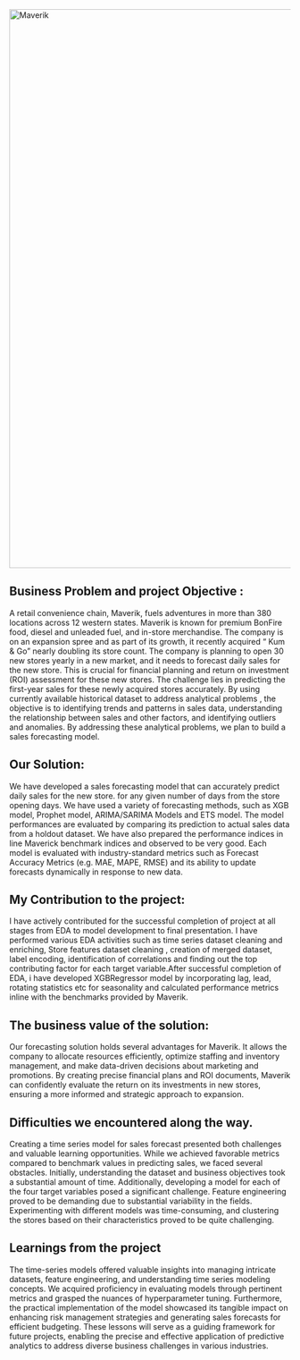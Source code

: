 
<img width="1000" alt="Maverik" src="https://github.com/only2venkat/Maverik_final_Capstone/assets/123605788/f71a3c3c-af84-4b65-a8ed-e8209247cc9e">

## Business Problem and project Objective :
A retail convenience chain, Maverik, fuels adventures in more than 380 locations across 12 western states. Maverik is known for premium BonFire food, diesel and unleaded fuel, and in-store merchandise. The company is on an expansion spree and as part of its growth, it recently acquired “ Kum & Go” nearly doubling its store count.
The company is planning to open 30 new stores yearly in a new market, and it needs to forecast daily sales for the new store. This is crucial for financial planning and return on investment (ROI) assessment for these new stores. 
The challenge lies in predicting the first-year sales for these newly acquired stores accurately. By using currently available historical dataset to address analytical problems , the objective is to identifying trends and patterns in sales data, understanding the relationship between sales and other factors, and identifying outliers and anomalies. By addressing these analytical problems, we plan to build a sales forecasting model.
## Our Solution:
We have developed a sales forecasting model that can accurately predict daily sales for the new store. for any given number of days from the store opening days. We have used a variety of forecasting methods, such as XGB model, Prophet model, ARIMA/SARIMA Models and ETS model. The model performances are evaluated by comparing its prediction to actual sales data from a holdout dataset. We have also prepared the performance indices in line Maverick benchmark indices and observed to be very good. Each model is evaluated with industry-standard metrics such as Forecast Accuracy Metrics (e.g. MAE, MAPE, RMSE) and its ability to update forecasts dynamically in response to new data.
## My Contribution to the project:
I have actively contributed for the successful completion of project at all stages from EDA to model development to final presentation. I have performed various EDA activities such as time series dataset cleaning and enriching, Store features dataset cleaning , creation of  merged dataset, label encoding, identification of correlations and finding out the top contributing factor for each target variable.After successful completion of EDA, i have developed XGBRegressor model by incorporating lag, lead, rotating statistics etc for seasonality and calculated performance metrics inline with the benchmarks provided by Maverik.
## The business value of the solution:
Our forecasting solution holds several advantages for Maverik. It allows the company to allocate resources efficiently, optimize staffing and inventory management, and make data-driven decisions about marketing and promotions. By creating precise financial plans and ROI documents, Maverik can confidently evaluate the return on its investments in new stores, ensuring a more informed and strategic approach to expansion.
## Difficulties we encountered along the way.
Creating a time series model for sales forecast presented both challenges and valuable learning opportunities. While we achieved favorable metrics compared to benchmark values in predicting sales, we faced several obstacles. Initially, understanding the dataset and business objectives took a substantial amount of time. Additionally, developing a model for each of the four target variables posed a significant challenge. Feature engineering proved to be demanding due to substantial variability in the fields. Experimenting with different models was time-consuming, and clustering the stores based on their characteristics proved to be quite challenging.
## Learnings from the project
The time-series models offered valuable insights into managing intricate datasets, feature engineering, and understanding time series modeling concepts. We acquired proficiency in evaluating models through pertinent metrics and grasped the nuances of hyperparameter tuning. Furthermore, the practical implementation of the model showcased its tangible impact on enhancing risk management strategies and generating sales forecasts for efficient budgeting. These lessons will serve as a guiding framework for future projects, enabling the precise and effective application of predictive analytics to address diverse business challenges in various industries.

